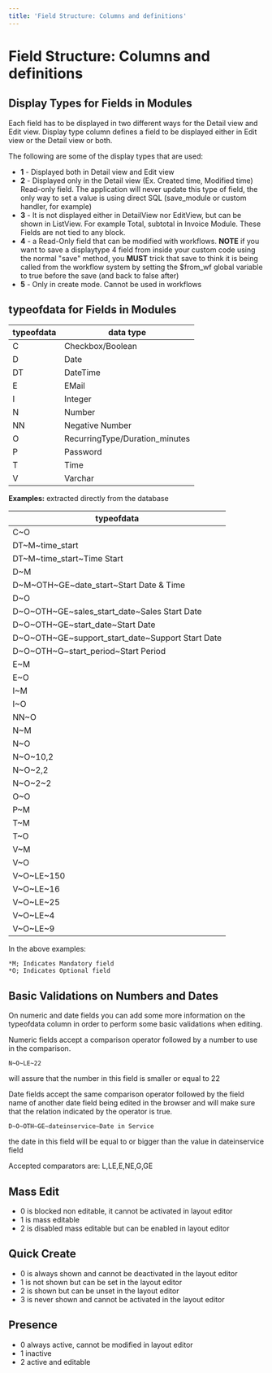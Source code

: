 ```yaml
---
title: 'Field Structure: Columns and definitions'
---
```


Field Structure: Columns and definitions
========================================

Display Types for Fields in Modules
-----------------------------------

Each field has to be displayed in two different ways for the Detail view
and Edit view. Display type column defines a field to be displayed
either in Edit view or the Detail view or both.

The following are some of the display types that are used:

-   **1** - Displayed both in Detail view and Edit view
-   **2** - Displayed only in the Detail view (Ex. Created time,
    Modified time) Read-only field. The application will never update
    this type of field, the only way to set a value is using direct SQL
    (save\_module or custom handler, for example)
-   **3** - It is not displayed either in DetailView nor EditView, but
    can be shown in ListView. For example Total, subtotal in Invoice
    Module. These Fields are not tied to any block.
-   **4** - a Read-Only field that can be modified with workflows.
    **NOTE** if you want to save a displaytype 4 field from inside your
    custom code using the normal "save" method, you **MUST** trick that
    save to think it is being called from the workflow system by setting
    the $from\_wf global variable to true before the save (and back to
    false after)
-   **5** - Only in create mode. Cannot be used in workflows

typeofdata for Fields in Modules
--------------------------------

<table>
<thead>
<tr class="header">
<th>typeofdata</th>
<th>data type</th>
</tr>
</thead>
<tbody>
<tr class="odd">
<td>C</td>
<td>Checkbox/Boolean</td>
</tr>
<tr class="even">
<td>D</td>
<td>Date</td>
</tr>
<tr class="odd">
<td>DT</td>
<td>DateTime</td>
</tr>
<tr class="even">
<td>E</td>
<td>EMail</td>
</tr>
<tr class="odd">
<td>I</td>
<td>Integer</td>
</tr>
<tr class="even">
<td>N</td>
<td>Number</td>
</tr>
<tr class="odd">
<td>NN</td>
<td>Negative Number</td>
</tr>
<tr class="even">
<td>O</td>
<td>RecurringType/Duration_minutes</td>
</tr>
<tr class="odd">
<td>P</td>
<td>Password</td>
</tr>
<tr class="even">
<td>T</td>
<td>Time</td>
</tr>
<tr class="odd">
<td>V</td>
<td>Varchar</td>
</tr>
</tbody>
</table>

**Examples:** extracted directly from the database

<table>
<thead>
<tr class="header">
<th>typeofdata</th>
</tr>
</thead>
<tbody>
<tr class="odd">
<td>C~O</td>
</tr>
<tr class="even">
<td>DT~M~time_start</td>
</tr>
<tr class="odd">
<td>DT~M~time_start~Time Start</td>
</tr>
<tr class="even">
<td>D~M</td>
</tr>
<tr class="odd">
<td>D~M~OTH~GE~date_start~Start Date &amp; Time</td>
</tr>
<tr class="even">
<td>D~O</td>
</tr>
<tr class="odd">
<td>D~O~OTH~GE~sales_start_date~Sales Start Date</td>
</tr>
<tr class="even">
<td>D~O~OTH~GE~start_date~Start Date</td>
</tr>
<tr class="odd">
<td>D~O~OTH~GE~support_start_date~Support Start Date</td>
</tr>
<tr class="even">
<td>D~O~OTH~G~start_period~Start Period</td>
</tr>
<tr class="odd">
<td>E~M</td>
</tr>
<tr class="even">
<td>E~O</td>
</tr>
<tr class="odd">
<td>I~M</td>
</tr>
<tr class="even">
<td>I~O</td>
</tr>
<tr class="odd">
<td>NN~O</td>
</tr>
<tr class="even">
<td>N~M</td>
</tr>
<tr class="odd">
<td>N~O</td>
</tr>
<tr class="even">
<td>N~O~10,2</td>
</tr>
<tr class="odd">
<td>N~O~2,2</td>
</tr>
<tr class="even">
<td>N~O~2~2</td>
</tr>
<tr class="odd">
<td>O~O</td>
</tr>
<tr class="even">
<td>P~M</td>
</tr>
<tr class="odd">
<td>T~M</td>
</tr>
<tr class="even">
<td>T~O</td>
</tr>
<tr class="odd">
<td>V~M</td>
</tr>
<tr class="even">
<td>V~O</td>
</tr>
<tr class="odd">
<td>V~O~LE~150</td>
</tr>
<tr class="even">
<td>V~O~LE~16</td>
</tr>
<tr class="odd">
<td>V~O~LE~25</td>
</tr>
<tr class="even">
<td>V~O~LE~4</td>
</tr>
<tr class="odd">
<td>V~O~LE~9</td>
</tr>
</tbody>
</table>

In the above examples:

    *M; Indicates Mandatory field 
    *O; Indicates Optional field

Basic Validations on Numbers and Dates
--------------------------------------

On numeric and date fields you can add some more information on the
typeofdata column in order to perform some basic validations when
editing.

Numeric fields accept a comparison operator followed by a number to use
in the comparison.

    N~O~LE~22

will assure that the number in this field is smaller or equal to 22

Date fields accept the same comparison operator followed by the field
name of another date field being edited in the browser and will make
sure that the relation indicated by the operator is true.

    D~O~OTH~GE~dateinservice~Date in Service

the date in this field will be equal to or bigger than the value in
dateinservice field

Accepted comparators are: L,LE,E,NE,G,GE

Mass Edit
---------

-   0 is blocked non editable, it cannot be activated in layout editor
-   1 is mass editable
-   2 is disabled mass editable but can be enabled in layout editor

Quick Create
------------

-   0 is always shown and cannot be deactivated in the layout editor
-   1 is not shown but can be set in the layout editor
-   2 is shown but can be unset in the layout editor
-   3 is never shown and cannot be activated in the layout editor

Presence
--------

-   0 always active, cannot be modified in layout editor
-   1 inactive
-   2 active and editable
